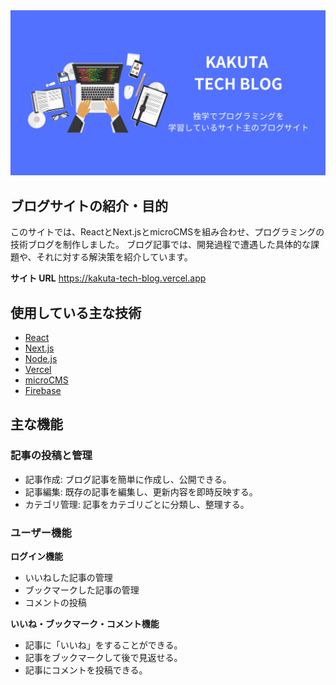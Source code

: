 <img src='/public/images/ogp.jpg'>
 
## ブログサイトの紹介・目的
このサイトでは、ReactとNext.jsとmicroCMSを組み合わせ、プログラミングの技術ブログを制作しました。
ブログ記事では、開発過程で遭遇した具体的な課題や、それに対する解決策を紹介しています。

**サイト URL**
https://kakuta-tech-blog.vercel.app

## 使用している主な技術

- [React](https://ja.reactjs.org)
- [Next.js](https://nextjs.org)
- [Node.js](https://nodejs.org)
- [Vercel](https://vercel.com)
- [microCMS](https://microcms.io)
- [Firebase](https://firebase.google.com)

## 主な機能

### 記事の投稿と管理

- 記事作成: ブログ記事を簡単に作成し、公開できる。
- 記事編集: 既存の記事を編集し、更新内容を即時反映する。
- カテゴリ管理: 記事をカテゴリごとに分類し、整理する。

### ユーザー機能

**ログイン機能**

- いいねした記事の管理
- ブックマークした記事の管理
- コメントの投稿

**いいね・ブックマーク・コメント機能**

- 記事に「いいね」をすることができる。
- 記事をブックマークして後で見返せる。
- 記事にコメントを投稿できる。
